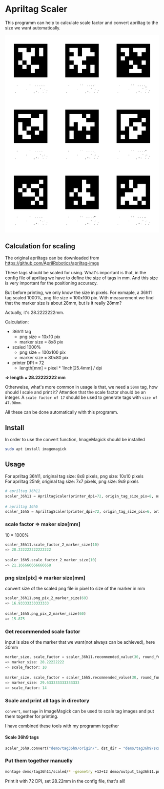 # Apriltag Scaler

This programm can help to calculate scale factor and convert apriltag to the size we want automatically.

![](https://raw.githubusercontent.com/rbforelle/apriltag_scaler/master/demo/output_tag36h11.png)

## Calculation for scaling

The original apriltags can be downloaded from <https://github.com/AprilRobotics/apriltag-imgs>

These tags should be scaled for using. What's important is that, in the config file of apriltag we have to define the size of tags in mm. And this size is very important for the positioning accuracy.

But before printing, we only know the size in pixels. For exmaple, a 36h11 tag scaled 1000%, png file size = 100x100 pix. With measurement we find that the marker size is about 28mm, but is it really 28mm?

Actually, it's 28.2222222mm.

Calculation:

- 36h11 tag
  - png size = 10x10 pix
  - marker size = 8x8 pix
- scaled 1000%
  - png size = 100x100 pix
  - marker size = 80x80 pix
- printer DPI = 72
  - length[mm] = pixel * 1Inch[25.4mm] / dpi

**=> length = 28.22222222 mm**

Otherweise, what's more common in usage is that, we need a `50mm` tag, how should I scale and print it? Attention that the scale factor should be an integer. A `scale factor of 17` should be used to generate tags with `size of 47.98mm`.

All these can be done automatically with this programm.

## Install

In order to use the convert function, ImageMagick should be installed

```bash
sudo apt install imagemagick
```

## Usage

For apriltag 36h11, original tag size: 8x8 pixels, png size: 10x10 pixels  
For apriltag 25h9, original tag size: 7x7 pixels, png size: 9x9 pixels

```python
# apriltag 36h11
scaler_36h11 = ApriltagScaler(printer_dpi=72, origin_tag_size_pix=8, origin_img_size_pix=10)

# apriltag 16h5
scaler_16h5 = ApriltagScaler(printer_dpi=72, origin_tag_size_pix=6, origin_img_size_pix=8)
```

### scale factor => maker size[mm]

10 = 1000%

```python
scaler_36h11.scale_factor_2_marker_size(10)
=> 28.222222222222222

scaler_16h5.scale_factor_2_marker_size(10)
=> 21.166666666666668
```

### png size[pix] => marker size[mm]

convert size of the scaled png file in pixel to size of the marker in mm

```python
scaler_36h11.png_pix_2_marker_size(60)
=> 16.93333333333333

scaler_16h5.png_pix_2_marker_size(60)
=> 15.875
```

### Get recommended scale factor

input is size of the marker that we want(not always can be achieved), here 30mm

```python
marker_size, scale_factor = scaler_36h11.recommended_value(30, round_func = math.floor)
=> marker_size: 28.22222222
=> scale_factor: 10

marker_size, scale_factor = scaler_16h5.recommended_value(30, round_func = math.floor)
=> marker_size: 29.633333333333333
=> scale_factor: 14
```

### Scale and print all tags in directory

`convert`, `montage` in ImageMagick can be used to scale tag images and put them together for printing.

I have combined these tools with my programm together

#### Scale 36h9 tags

```python
scaler_36h9.convert("demo/tag36h9/origin/", dst_dir = "demo/tag36h9/scaled/", tag_size = 40)
```

### Put them together manuelly

```bash
montage demo/tag36h11/scaled/* -geometry +12+12 demo/output_tag36h11.png
```

Print it with 72 DPI, set 28.22mm in the config file, that's all!
